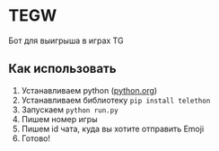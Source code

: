 # TEGW
Бот для выигрыша в играх TG

## Как использовать
1. Устанавливаем python ([python.org](python.org))
2. Устанавливаем библиотеку `pip install telethon`
3. Запускаем `python run.py`
4. Пишем номер игры
5. Пишем id чата, куда вы хотите отправить Emoji
6. Готово!
